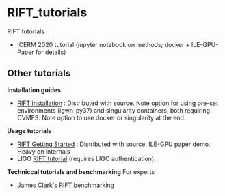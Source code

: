 # RIFT_tutorials
RIFT tutorials



* ICERM 2020 tutorial (jupyter notebook on methods; docker + ILE-GPU-Paper for details)



## Other tutorials

**Installation guides**
* [RIFT installation](https://github.com/oshaughn/research-projects-RIT/blob/master/INSTALL.md) : Distributed with source.   Note option for using pre-set environments (igwn-py37) and singularity containers, both requiring CVMFS.    Note option to use docker or singularity at the end.

**Usage tutorials**
* [RIFT Getting Started](https://github.com/oshaughn/research-projects-RIT/blob/master/GETTING_STARTED.md) : Distributed with source. ILE-GPU paper demo. Heavy on internals
* LIGO [RIFT tutorial](https://git.ligo.org/pe/tutorials/-/blob/master/offline_RIFT.md)  (requires LIGO authentication).


**Techniccal tutorials and benchmarking**
For experts

* James Clark's [RIFT benchmarking](https://git.ligo.org/james-clark/benchmarking/-/tree/master/RIFT/full-demo)
